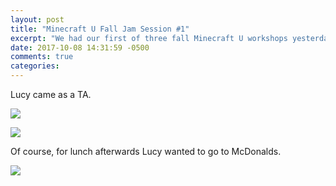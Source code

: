 ```yaml
---
layout: post
title: "Minecraft U Fall Jam Session #1"
excerpt: "We had our first of three fall Minecraft U workshops yesterday"
date: 2017-10-08 14:31:59 -0500
comments: true
categories: 
---
```


Lucy came as a TA.

![]({{site.url}}/assets/2017/10/mcu-jam-1.jpg)

![]({{site.url}}/assets/2017/10/mcu-jam-2.jpg)

Of course, for lunch afterwards Lucy wanted to go to McDonalds. 

![]({{site.url}}/assets/2017/10/mcdonalds.jpg)
